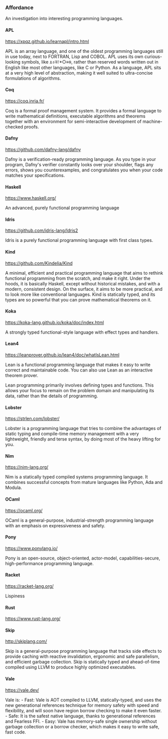 ### Affordance

An investigation into interesting programming languages.

#### APL

https://xpqz.github.io/learnapl/intro.html

APL is an array language, and one of the oldest programming languages still in use today, next to FORTRAN, Lisp and COBOL. APL uses its own curious-looking symbols, like ⍎⌽⍕⌈*○≡⍬, rather than reserved words written out in English like most other languages, like C or Python. As a language, APL sits at a very high level of abstraction, making it well suited to ultra-concise formulations of algorithms.

#### Coq

https://coq.inria.fr/

Coq is a formal proof management system. It provides a formal language to write mathematical definitions, executable algorithms and theorems together with an environment for semi-interactive development of machine-checked proofs.

#### Dafny

https://github.com/dafny-lang/dafny

Dafny is a verification-ready programming language. As you type in your program, Dafny's verifier constantly looks over your shoulder, flags any errors, shows you counterexamples, and congratulates you when your code matches your specifications.

#### Haskell

https://www.haskell.org/

An advanced, purely functional programming language

#### Idris

https://github.com/idris-lang/Idris2

Idris is a purely functional programming language with first class types.

#### Kind

https://github.com/Kindelia/Kind

A minimal, efficient and practical programming language that aims to rethink functional programming from the scratch, and make it right. Under the hoods, it is basically Haskell, except without historical mistakes, and with a modern, consistent design. On the surface, it aims to be more practical, and to look more like conventional languages. Kind is statically typed, and its types are so powerful that you can prove mathematical theorems on it.

#### Koka

https://koka-lang.github.io/koka/doc/index.html

A strongly typed functional-style language with effect types and handlers.

#### Lean4

https://leanprover.github.io/lean4/doc/whatIsLean.html

Lean is a functional programming language that makes it easy to write correct and maintainable code. You can also use Lean as an interactive theorem prover.

Lean programming primarily involves defining types and functions. This allows your focus to remain on the problem domain and manipulating its data, rather than the details of programming.

#### Lobster

https://strlen.com/lobster/

Lobster is a programming language that tries to combine the advantages of static typing and compile-time memory management with a very lightweight, friendly and terse syntax, by doing most of the heavy lifting for you.

#### Nim

https://nim-lang.org/

Nim is a statically typed compiled systems programming language. It combines successful concepts from mature languages like Python, Ada and Modula.

#### OCaml

https://ocaml.org/

OCaml is a general-purpose, industrial-strength programming language with an emphasis on expressiveness and safety.

#### Pony

https://www.ponylang.io/

Pony is an open-source, object-oriented, actor-model, capabilities-secure, high-performance programming language.

#### Racket

https://racket-lang.org/

Lispiness

#### Rust

https://www.rust-lang.org/

#### Skip

http://skiplang.com/

Skip is a general-purpose programming language that tracks side effects to provide caching with reactive invalidation, ergonomic and safe parallelism, and efficient garbage collection. Skip is statically typed and ahead-of-time compiled using LLVM to produce highly optimized executables.

#### Vale

https://vale.dev/

Vale is:
    - Fast: Vale is AOT compiled to LLVM, statically-typed, and uses the new generational references technique for memory safety with speed and flexibility, and will soon have region borrow checking to make it even faster.
    - Safe: It is the safest native language, thanks to generational references and Fearless FFI.
    - Easy: Vale has memory-safe single ownership without garbage collection or a borrow checker, which makes it easy to write safe, fast code.
